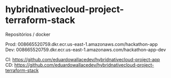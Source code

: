 # hybridnativecloud-project-terraform-stack

Repositórios / docker

Prod: 008665520759.dkr.ecr.us-east-1.amazonaws.com/hackathon-app
Dev: 008665520759.dkr.ecr.us-east-1.amazonaws.com/hackathon-app-dev

CI: https://github.com/eduardowallacedev/hybridnativecloud-project-app
CD: https://github.com/eduardowallacedev/hybridnativecloud-project-terraform-stack
